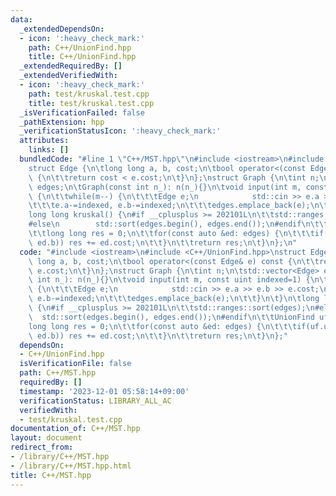 ```yaml
---
data:
  _extendedDependsOn:
  - icon: ':heavy_check_mark:'
    path: C++/UnionFind.hpp
    title: C++/UnionFind.hpp
  _extendedRequiredBy: []
  _extendedVerifiedWith:
  - icon: ':heavy_check_mark:'
    path: test/kruskal.test.cpp
    title: test/kruskal.test.cpp
  _isVerificationFailed: false
  _pathExtension: hpp
  _verificationStatusIcon: ':heavy_check_mark:'
  attributes:
    links: []
  bundledCode: "#line 1 \"C++/MST.hpp\"\n#include <iostream>\n#include <C++/UnionFind.hpp>\n\
    struct Edge {\n\tlong long a, b, cost;\n\tbool operator<(const Edge& e) const\
    \ {\n\t\treturn cost < e.cost;\n\t}\n};\nstruct Graph {\n\tint n;\n\tstd::vector<Edge>\
    \ edges;\n\tGraph(const int n_): n(n_){}\n\tvoid input(int m, const uint indexed=1)\
    \ {\n\t\twhile(m--) {\n\t\t\tEdge e;\n            std::cin >> e.a >> e.b >> e.cost;\n\
    \t\t\te.a-=indexed, e.b-=indexed;\n\t\t\tedges.emplace_back(e);\n\t\t}\n\t}\n\t\
    long long kruskal() {\n#if __cplusplus >= 202101L\n\t\tstd::ranges::sort(edges);\n\
    #else\n        std::sort(edges.begin(), edges.end());\n#endif\n\t\tUnionFind uf(n);\n\
    \t\tlong long res = 0;\n\t\tfor(const auto &ed: edges) {\n\t\t\tif(uf.unite(ed.a,\
    \ ed.b)) res += ed.cost;\n\t\t}\n\t\treturn res;\n\t}\n};\n"
  code: "#include <iostream>\n#include <C++/UnionFind.hpp>\nstruct Edge {\n\tlong\
    \ long a, b, cost;\n\tbool operator<(const Edge& e) const {\n\t\treturn cost <\
    \ e.cost;\n\t}\n};\nstruct Graph {\n\tint n;\n\tstd::vector<Edge> edges;\n\tGraph(const\
    \ int n_): n(n_){}\n\tvoid input(int m, const uint indexed=1) {\n\t\twhile(m--)\
    \ {\n\t\t\tEdge e;\n            std::cin >> e.a >> e.b >> e.cost;\n\t\t\te.a-=indexed,\
    \ e.b-=indexed;\n\t\t\tedges.emplace_back(e);\n\t\t}\n\t}\n\tlong long kruskal()\
    \ {\n#if __cplusplus >= 202101L\n\t\tstd::ranges::sort(edges);\n#else\n      \
    \  std::sort(edges.begin(), edges.end());\n#endif\n\t\tUnionFind uf(n);\n\t\t\
    long long res = 0;\n\t\tfor(const auto &ed: edges) {\n\t\t\tif(uf.unite(ed.a,\
    \ ed.b)) res += ed.cost;\n\t\t}\n\t\treturn res;\n\t}\n};"
  dependsOn:
  - C++/UnionFind.hpp
  isVerificationFile: false
  path: C++/MST.hpp
  requiredBy: []
  timestamp: '2023-12-01 05:58:14+09:00'
  verificationStatus: LIBRARY_ALL_AC
  verifiedWith:
  - test/kruskal.test.cpp
documentation_of: C++/MST.hpp
layout: document
redirect_from:
- /library/C++/MST.hpp
- /library/C++/MST.hpp.html
title: C++/MST.hpp
---
```

